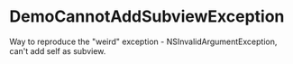 # DemoCannotAddSubviewException
Way to reproduce the "weird" exception - NSInvalidArgumentException, can't add self as subview.
